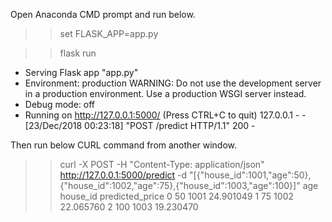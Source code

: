 Open Anaconda CMD prompt and run below.

>> set FLASK_APP=app.py

>> flask run
 * Serving Flask app "app.py"
 * Environment: production
   WARNING: Do not use the development server in a production environment.
   Use a production WSGI server instead.
 * Debug mode: off
 * Running on http://127.0.0.1:5000/ (Press CTRL+C to quit)
127.0.0.1 - - [23/Dec/2018 00:23:18] "POST /predict HTTP/1.1" 200 -


Then run below CURL command from another window.

>> curl -X POST -H "Content-Type: application/json" http://127.0.0.1:5000/predict -d "[{\"house_id\":1001,\"age\":50},{\"house_id\":1002,\"age\":75},{\"house_id\":1003,\"age\":100}]"
   age  house_id  predicted_price
0   50      1001        24.901049
1   75      1002        22.065760
2  100      1003        19.230470
